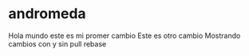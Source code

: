 # andromeda
Hola mundo este es mi promer cambio
Este es otro cambio
Mostrando cambios con y sin pull rebase
